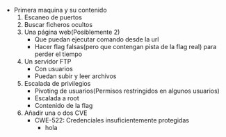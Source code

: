  - Primera maquina y su contenido
    1. Escaneo de puertos
    2. Buscar ficheros ocultos
    3. Una página web(Posiblemente 2)
        - Que puedan ejecutar comando desde la url
        - Hacer flag falsas(pero que contengan pista de la flag real) para perder el tiempo
    4. Un servidor FTP
        - Con usuarios
        - Puedan subir y leer archivos
    5. Escalada de privilegios
        - Pivoting de usuarios(Permisos restringidos en algunos usuarios)
        - Escalada a root
        - Contenido de la flag
    6. Añadir una o dos CVE
        - CWE-522: Credenciales insuficientemente protegidas
            - hola